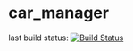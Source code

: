 # car_manager

last build status: [![Build Status](https://travis-ci.org/codecats/car_manager.svg?branch=master)](https://travis-ci.org/codecats/car_manager)
